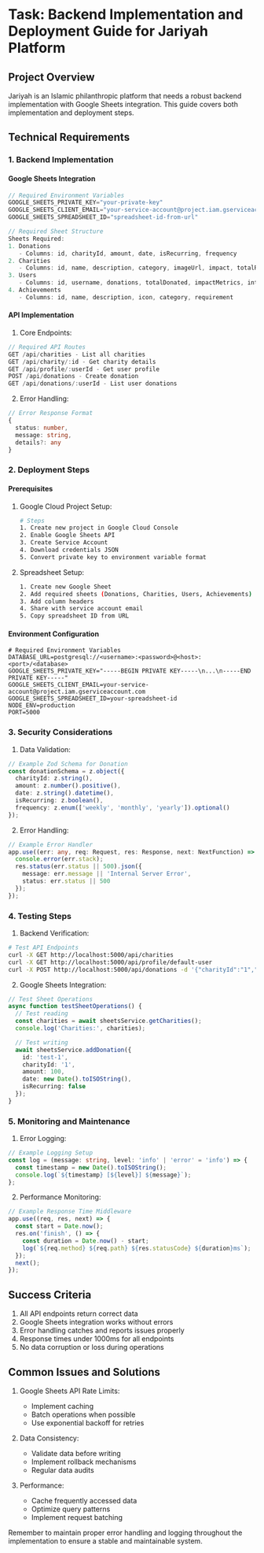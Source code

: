 # Task: Backend Implementation and Deployment Guide for Jariyah Platform

## Project Overview
Jariyah is an Islamic philanthropic platform that needs a robust backend implementation with Google Sheets integration. This guide covers both implementation and deployment steps.

## Technical Requirements

### 1. Backend Implementation

#### Google Sheets Integration
```typescript
// Required Environment Variables
GOOGLE_SHEETS_PRIVATE_KEY="your-private-key"
GOOGLE_SHEETS_CLIENT_EMAIL="your-service-account@project.iam.gserviceaccount.com"
GOOGLE_SHEETS_SPREADSHEET_ID="spreadsheet-id-from-url"

// Required Sheet Structure
Sheets Required:
1. Donations
   - Columns: id, charityId, amount, date, isRecurring, frequency
2. Charities
   - Columns: id, name, description, category, imageUrl, impact, totalRaised, goal, tags, causes
3. Users
   - Columns: id, username, donations, totalDonated, impactMetrics, interests, preferredCauses, badges
4. Achievements
   - Columns: id, name, description, icon, category, requirement
```

#### API Implementation
1. Core Endpoints:
```typescript
// Required API Routes
GET /api/charities - List all charities
GET /api/charity/:id - Get charity details
GET /api/profile/:userId - Get user profile
POST /api/donations - Create donation
GET /api/donations/:userId - List user donations
```

2. Error Handling:
```typescript
// Error Response Format
{
  status: number,
  message: string,
  details?: any
}
```

### 2. Deployment Steps

#### Prerequisites
1. Google Cloud Project Setup:
   ```bash
   # Steps
   1. Create new project in Google Cloud Console
   2. Enable Google Sheets API
   3. Create Service Account
   4. Download credentials JSON
   5. Convert private key to environment variable format
   ```

2. Spreadsheet Setup:
   ```bash
   1. Create new Google Sheet
   2. Add required sheets (Donations, Charities, Users, Achievements)
   3. Add column headers
   4. Share with service account email
   5. Copy spreadsheet ID from URL
   ```

#### Environment Configuration
```env
# Required Environment Variables
DATABASE_URL=postgresql://<username>:<password>@<host>:<port>/<database>
GOOGLE_SHEETS_PRIVATE_KEY="-----BEGIN PRIVATE KEY-----\n...\n-----END PRIVATE KEY-----"
GOOGLE_SHEETS_CLIENT_EMAIL=your-service-account@project.iam.gserviceaccount.com
GOOGLE_SHEETS_SPREADSHEET_ID=your-spreadsheet-id
NODE_ENV=production
PORT=5000
```

### 3. Security Considerations

1. Data Validation:
```typescript
// Example Zod Schema for Donation
const donationSchema = z.object({
  charityId: z.string(),
  amount: z.number().positive(),
  date: z.string().datetime(),
  isRecurring: z.boolean(),
  frequency: z.enum(['weekly', 'monthly', 'yearly']).optional()
});
```

2. Error Handling:
```typescript
// Example Error Handler
app.use((err: any, req: Request, res: Response, next: NextFunction) => {
  console.error(err.stack);
  res.status(err.status || 500).json({
    message: err.message || 'Internal Server Error',
    status: err.status || 500
  });
});
```

### 4. Testing Steps

1. Backend Verification:
```bash
# Test API Endpoints
curl -X GET http://localhost:5000/api/charities
curl -X GET http://localhost:5000/api/profile/default-user
curl -X POST http://localhost:5000/api/donations -d '{"charityId":"1","amount":100}'
```

2. Google Sheets Integration:
```typescript
// Test Sheet Operations
async function testSheetOperations() {
  // Test reading
  const charities = await sheetsService.getCharities();
  console.log('Charities:', charities);

  // Test writing
  await sheetsService.addDonation({
    id: 'test-1',
    charityId: '1',
    amount: 100,
    date: new Date().toISOString(),
    isRecurring: false
  });
}
```

### 5. Monitoring and Maintenance

1. Error Logging:
```typescript
// Example Logging Setup
const log = (message: string, level: 'info' | 'error' = 'info') => {
  const timestamp = new Date().toISOString();
  console.log(`${timestamp} [${level}] ${message}`);
};
```

2. Performance Monitoring:
```typescript
// Example Response Time Middleware
app.use((req, res, next) => {
  const start = Date.now();
  res.on('finish', () => {
    const duration = Date.now() - start;
    log(`${req.method} ${req.path} ${res.statusCode} ${duration}ms`);
  });
  next();
});
```

## Success Criteria
1. All API endpoints return correct data
2. Google Sheets integration works without errors
3. Error handling catches and reports issues properly
4. Response times under 1000ms for all endpoints
5. No data corruption or loss during operations

## Common Issues and Solutions
1. Google Sheets API Rate Limits:
   - Implement caching
   - Batch operations when possible
   - Use exponential backoff for retries

2. Data Consistency:
   - Validate data before writing
   - Implement rollback mechanisms
   - Regular data audits

3. Performance:
   - Cache frequently accessed data
   - Optimize query patterns
   - Implement request batching

Remember to maintain proper error handling and logging throughout the implementation to ensure a stable and maintainable system.
